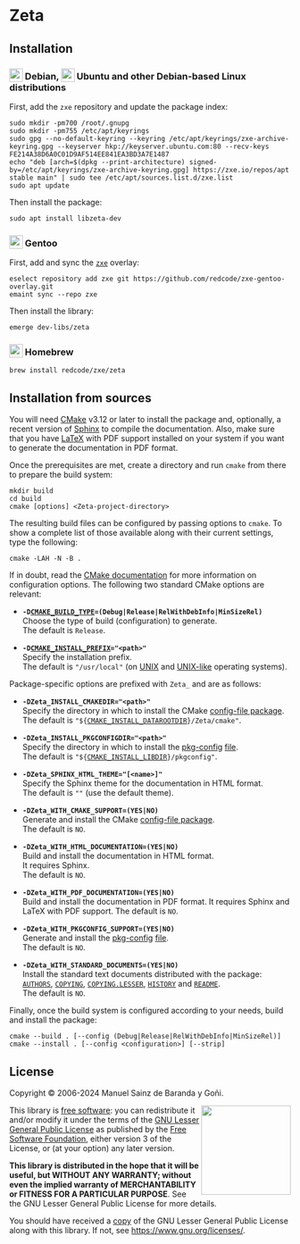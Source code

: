 # Zeta

## Installation

### <sub><img src="https://zxe.io/software/Zeta/assets/images/debian-icon.svg" height="24"></sub> Debian, <sub><img src="https://zxe.io/software/Zeta/assets/images/ubuntu-icon.svg" height="24"></sub> Ubuntu and other Debian-based Linux distributions

First, add the `zxe` repository and update the package index:

```shell
sudo mkdir -pm700 /root/.gnupg
sudo mkdir -pm755 /etc/apt/keyrings
sudo gpg --no-default-keyring --keyring /etc/apt/keyrings/zxe-archive-keyring.gpg --keyserver hkp://keyserver.ubuntu.com:80 --recv-keys FE214A38D6A0C01D9AF514EE841EA3BD3A7E1487
echo "deb [arch=$(dpkg --print-architecture) signed-by=/etc/apt/keyrings/zxe-archive-keyring.gpg] https://zxe.io/repos/apt stable main" | sudo tee /etc/apt/sources.list.d/zxe.list
sudo apt update
```

Then install the package:

```shell
sudo apt install libzeta-dev
```

### <sub><img src="https://zxe.io/software/Zeta/assets/images/gentoo-icon.svg" height="24"></sub> Gentoo

First, add and sync the [`zxe`](https://github.com/redcode/zxe-gentoo-overlay) overlay:

```shell
eselect repository add zxe git https://github.com/redcode/zxe-gentoo-overlay.git
emaint sync --repo zxe
```

Then install the library:

```shell
emerge dev-libs/zeta
```

### <sub><img src="https://zxe.io/software/Zeta/assets/images/homebrew-icon.svg" height="24"></sub> Homebrew

```shell
brew install redcode/zxe/zeta
```

## Installation from sources

You will need [CMake](https://cmake.org) v3.12 or later to install the package and, optionally, a recent version of [Sphinx](https://www.sphinx-doc.org) to compile the documentation. Also, make sure that you have [LaTeX](https://www.latex-project.org) with PDF support installed on your system if you want to generate the documentation in PDF format.

Once the prerequisites are met, create a directory and run `cmake` from there to prepare the build system:

```shell
mkdir build
cd build
cmake [options] <Zeta-project-directory>
```

The resulting build files can be configured by passing options to `cmake`. To show a complete list of those available along with their current settings, type the following:

```shell
cmake -LAH -N -B .
```

If in doubt, read the [CMake documentation](https://cmake.org/documentation/) for more information on configuration options. The following two standard CMake options are relevant:

* <span id="cmake_option_cmake_build_type">**<code>-D[CMAKE_BUILD_TYPE](https://cmake.org/cmake/help/latest/variable/CMAKE_BUILD_TYPE.html)=(Debug|Release|RelWithDebInfo|MinSizeRel)</code>**</span>  
	Choose the type of build (configuration) to generate.  
	The default is `Release`.

* <span id="cmake_option_cmake_install_prefix">**<code>-D[CMAKE_INSTALL_PREFIX](https://cmake.org/cmake/help/latest/variable/CMAKE_INSTALL_PREFIX.html)="\<path\>"</code>**</span>  
	Specify the installation prefix.  
	The default is `"/usr/local"` (on [UNIX](https://en.wikipedia.org/wiki/Unix) and [UNIX-like](https://en.wikipedia.org/wiki/Unix-like) operating systems).

<span id="cmake_package_options">Package-specific options</span> are prefixed with `Zeta_` and are as follows:

* <span id="cmake_option_zeta_install_cmakedir">**`-DZeta_INSTALL_CMAKEDIR="<path>"`**</span>  
	Specify the directory in which to install the CMake [config-file package](https://cmake.org/cmake/help/latest/manual/cmake-packages.7.html#config-file-packages).  
	The default is <code>"${[CMAKE_INSTALL_DATAROOTDIR](https://cmake.org/cmake/help/latest/module/GNUInstallDirs.html)}/Zeta/cmake"</code>.

* <span id="cmake_option_zeta_install_pkgconfigdir">**`-DZeta_INSTALL_PKGCONFIGDIR="<path>"`**</span>  
	Specify the directory in which to install the [pkg-config](https://www.freedesktop.org/wiki/Software/pkg-config) [file](https://people.freedesktop.org/~dbn/pkg-config-guide.html).  
	The default is <code>"${[CMAKE_INSTALL_LIBDIR](https://cmake.org/cmake/help/latest/module/GNUInstallDirs.html)}/pkgconfig"</code>.

* <span id="cmake_option_zeta_sphinx_html_theme">**`-DZeta_SPHINX_HTML_THEME="[<name>]"`**</span>  
	Specify the Sphinx theme for the documentation in HTML format.  
	The default is `""` (use the default theme).

* <span id="cmake_option_zeta_with_cmake_support">**`-DZeta_WITH_CMAKE_SUPPORT=(YES|NO)`**</span>  
	Generate and install the CMake [config-file package](https://cmake.org/cmake/help/latest/manual/cmake-packages.7.html#config-file-packages).  
	The default is `NO`.

* <span id="cmake_option_zeta_with_html_documentation">**`-DZeta_WITH_HTML_DOCUMENTATION=(YES|NO)`**</span>  
	Build and install the documentation in HTML format.  
	It requires Sphinx.  
	The default is `NO`.

* <span id="cmake_option_zeta_with_pdf_documentation">**`-DZeta_WITH_PDF_DOCUMENTATION=(YES|NO)`**</span>  
	Build and install the documentation in PDF format.
	It requires Sphinx and LaTeX with PDF support.
	The default is `NO`.

* <span id="cmake_option_zeta_with_pkgconfig_support">**`-DZeta_WITH_PKGCONFIG_SUPPORT=(YES|NO)`**</span>  
	Generate and install the [pkg-config](https://www.freedesktop.org/wiki/Software/pkg-config) [file](https://people.freedesktop.org/~dbn/pkg-config-guide.html).  
	The default is `NO`.

* <span id="cmake_option_zeta_with_standard_documents">**`-DZeta_WITH_STANDARD_DOCUMENTS=(YES|NO)`**</span>  
	Install the standard text documents distributed with the package: [`AUTHORS`](AUTHORS), [`COPYING`](COPYING), [`COPYING.LESSER`](COPYING.LESSER), [`HISTORY`](HISTORY) and [`README`](README).  
	The default is `NO`.

Finally, once the build system is configured according to your needs, build and
install the package:

```shell
cmake --build . [--config (Debug|Release|RelWithDebInfo|MinSizeRel)]
cmake --install . [--config <configuration>] [--strip]
```

## License

Copyright © 2006-2024 Manuel Sainz de Baranda y Goñi.

<img src="https://zxe.io/software/Zeta/assets/images/lgplv3.svg" width="160" align="right">

This library is [free software](https://www.gnu.org/philosophy/free-sw.html): you can redistribute it and/or modify it under the terms of the [GNU Lesser General Public License](https://www.gnu.org/licenses/lgpl-3.0.html) as published by the [Free Software Foundation](https://www.fsf.org), either version 3 of the License, or (at your option) any later version.

**This library is distributed in the hope that it will be useful, but WITHOUT ANY WARRANTY; without even the implied warranty of MERCHANTABILITY or FITNESS FOR A PARTICULAR PURPOSE**. See the GNU Lesser General Public License for more details.

You should have received a [copy](COPYING.LESSER) of the GNU Lesser General Public License along with this library. If not, see <https://www.gnu.org/licenses/>.
